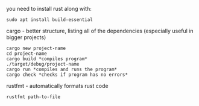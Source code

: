 you need to install rust along with:  
```
sudo apt install build-essential  
```
cargo - better structure, listing all of the dependencies (especially useful in bigger projects)  
```
cargo new project-name
cd project-name
cargo build *compiles program*
./target/debug/project-name
cargo run *compiles and runs the program*
cargo check *checks if program has no errors*
```
rustfmt - automatically formats rust code  
```
rustfmt path-to-file
```